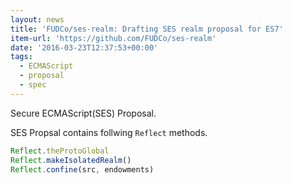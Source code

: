 ```yaml
---
layout: news
title: 'FUDCo/ses-realm: Drafting SES realm proposal for ES7'
item-url: 'https://github.com/FUDCo/ses-realm'
date: '2016-03-23T12:37:53+00:00'
tags:
  - ECMAScript
  - proposal
  - spec
---
```

Secure ECMAScript(SES) Proposal.

SES Propsal contains follwing `Reflect` methods.

```js
Reflect.theProtoGlobal
Reflect.makeIsolatedRealm()
Reflect.confine(src, endowments)
```
